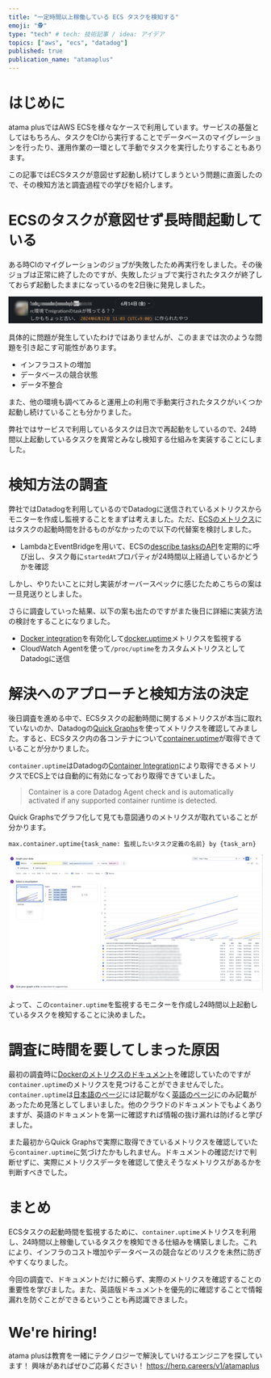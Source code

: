 ```yaml
---
title: "一定時間以上稼働している ECS タスクを検知する"
emoji: "🕵️" 
type: "tech" # tech: 技術記事 / idea: アイデア
topics: ["aws", "ecs", "datadog"]
published: true
publication_name: "atamaplus"
---
```


# はじめに
atama plusではAWS ECSを様々なケースで利用しています。サービスの基盤としてはもちろん、タスクをCIから実行することでデータベースのマイグレーションを行ったり、運用作業の一環として手動でタスクを実行したりすることもあります。

この記事ではECSタスクが意図せず起動し続けてしまうという問題に直面したので、その検知方法と調査過程での学びを紹介します。

# ECSのタスクが意図せず長時間起動している
ある時CIのマイグレーションのジョブが失敗したため再実行をしました。その後ジョブは正常に終了したのですが、失敗したジョブで実行されたタスクが終了しておらず起動したままになっているのを2日後に発見しました。

![](/images/monitor_long_running_ecs/1.png)

具体的に問題が発生していたわけではありませんが、このままでは次のような問題を引き起こす可能性があります。
- インフラコストの増加
- データベースの競合状態
- データ不整合

また、他の環境も調べてみると運用上の利用で手動実行されたタスクがいくつか起動し続けていることも分かりました。

弊社ではサービスで利用しているタスクは日次で再起動をしているので、24時間以上起動しているタスクを異常とみなし検知する仕組みを実装することにしました。

# 検知方法の調査

弊社ではDatadogを利用しているのでDatadogに送信されているメトリクスからモニターを作成し監視することをまずは考えました。ただ、[ECSのメトリクス](https://docs.datadoghq.com/ja/containers/amazon_ecs/data_collected/)にはタスクの起動時間を計るものがなかったので以下の代替案を検討しました。

- LambdaとEventBridgeを用いて、ECSの[describe tasksのAPI](https://awscli.amazonaws.com/v2/documentation/api/latest/reference/ecs/describe-tasks.html)を定期的に呼び出し、タスク毎に`startedAt`プロパティが24時間以上経過しているかどうかを確認

しかし、やりたいことに対し実装がオーバースペックに感じたためこちらの案は一旦見送りとしました。

さらに調査していった結果、以下の案も出たのですがまた後日に詳細に実装方法の検討をすることになりました。
- [Docker integration](https://docs.datadoghq.com/ja/containers/docker/integrations/?tab=labels)を有効化して[docker.uptime](https://docs.datadoghq.com/ja/containers/docker/data_collected/#%E3%83%A1%E3%83%88%E3%83%AA%E3%82%AF%E3%82%B9)メトリクスを監視する
- CloudWatch Agentを使って`/proc/uptime`をカスタムメトリクスとしてDatadogに送信


# 解決へのアプローチと検知方法の決定

後日調査を進める中で、ECSタスクの起動時間に関するメトリクスが本当に取れていないのか、Datadogの[Quick Graphs](https://docs.datadoghq.com/dashboards/guide/quick-graphs/)を使ってメトリクスを確認してみました。すると、ECSタスク内の各コンテナについて[container.uptime](https://docs.datadoghq.com/containers/docker/data_collected/#container-integration)が取得できていることが分かりました。

`container.uptime`はDatadogの[Container Integration](https://docs.datadoghq.com/integrations/container/)により取得できるメトリクスでECS上では自動的に有効になっており取得できていました。

> Container is a core Datadog Agent check and is automatically activated if any supported container runtime is detected.

Quick Graphsでグラフ化して見ても意図通りのメトリクスが取れていることが分かります。

```
max.container.uptime{task_name: 監視したいタスク定義の名前} by {task_arn}
```

![](/images/monitor_long_running_ecs/2.png)

よって、この`container.uptime`を監視するモニターを作成し24時間以上起動しているタスクを検知することに決めました。

# 調査に時間を要してしまった原因
最初の調査時に[Dockerのメトリクスのドキュメント](https://docs.datadoghq.com/containers/docker/data_collected/)を確認していたのですが`container.uptime`のメトリクスを見つけることができませんでした。`container.uptime`は[日本語のページ](https://docs.datadoghq.com/ja/containers/docker/data_collected/)には記載がなく[英語のページ](https://docs.datadoghq.com/containers/docker/data_collected/)にのみ記載があったため見落としてしまいました。他のクラウドのドキュメントでもよくありますが、英語のドキュメントを第一に確認すれば情報の抜け漏れは防げると学びました。

また最初からQuick Graphsで実際に取得できているメトリクスを確認していたら`container.uptime`に気づけたかもしれません。ドキュメントの確認だけで判断せずに、実際にメトリクスデータを確認して使えそうなメトリクスがあるかを判断すべきでした。

# まとめ
ECSタスクの起動時間を監視するために、`container.uptime`メトリクスを利用し、24時間以上稼働しているタスクを検知できる仕組みを構築しました。これにより、インフラのコスト増加やデータベースの競合などのリスクを未然に防ぎやすくなりました。

今回の調査で、ドキュメントだけに頼らず、実際のメトリクスを確認することの重要性を学びました。また、英語版ドキュメントを優先的に確認することで情報漏れを防ぐことができるということも再認識できました。


# We're hiring!
atama plusは教育を一緒にテクノロジーで解決していけるエンジニアを探しています！
興味があればぜひご応募ください！
https://herp.careers/v1/atamaplus
